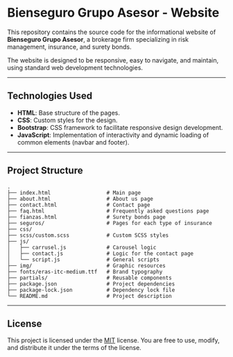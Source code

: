 # Bienseguro Grupo Asesor - Website

This repository contains the source code for the informational website of **Bienseguro Grupo Asesor**, a brokerage firm specializing in risk management, insurance, and surety bonds.

The website is designed to be responsive, easy to navigate, and maintain, using standard web development technologies.

---

## Technologies Used

- **HTML**: Base structure of the pages.
- **CSS**: Custom styles for the design.
- **Bootstrap**: CSS framework to facilitate responsive design development.
- **JavaScript**: Implementation of interactivity and dynamic loading of common elements (navbar and footer).

---

## Project Structure

```
.
├── index.html               	# Main page
├── about.html               	# About us page
├── contact.html             	# Contact page
├── faq.html                 	# Frequently asked questions page
├── fianzas.html             	# Surety bonds page
├── seguros/                 	# Pages for each type of insurance
├── css/
├── scss/custom.scss			# Custom SCSS styles
├── js/
│   ├── carrusel.js          	# Carousel logic
│   ├── contact.js           	# Logic for the contact page
│   └── script.js            	# General scripts
├── img/                     	# Graphic resources
├── fonts/eras-itc-medium.ttf	# Brand typography
├── partials/                	# Reusable components
├── package.json             	# Project dependencies
├── package-lock.json        	# Dependency lock file
└── README.md                	# Project description
```

---

## License

This project is licensed under the [MIT](LICENSE) license. You are free to use, modify, and distribute it under the terms of the license.
